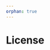 ```yaml
---
orphan: true
---
```


# License

```{include} ../LICENSE

```
                                                                    
